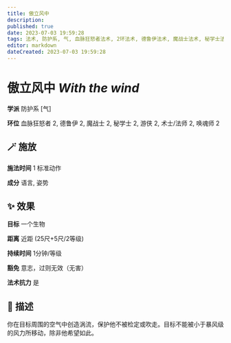 ```yaml
---
title: 傲立风中
description: 
published: true
date: 2023-07-03 19:59:28
tags: 法术, 防护系, 气, 血脉狂怒者法术, 2环法术, 德鲁伊法术, 魔战士法术, 秘学士法术, 游侠法术, 术士/法师法术, 唤魂师法术
editor: markdown
dateCreated: 2023-07-03 19:59:28
---
```


# **傲立风中** *With the wind*

**学派** 防护系 \[气\] 

**环位** 血脉狂怒者 2, 德鲁伊 2, 魔战士 2, 秘学士 2, 游侠 2, 术士/法师 2, 唤魂师 2

## 🪄 施放

**施法时间** 1 标准动作

**成分** 语言, 姿势

## ✨ 效果 

**目标** 一个生物 

**距离** 近距 (25尺+5尺/2等级)  

**持续时间** 1分钟/等级 

**豁免** 意志，过则无效（无害）

**法术抗力** 是

## 📖 描述

你在目标周围的空气中创造涡流，保护他不被检定或吹走。目标不能被小于暴风级的风力所移动，除非他希望如此。
    